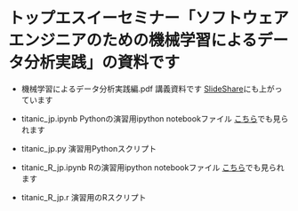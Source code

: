 # トップエスイーセミナー「ソフトウェアエンジニアのための機械学習によるデータ分析実践」の資料です

* 機械学習によるデータ分析実践編.pdf
   講義資料です
   [SlideShare](http://www.slideshare.net/canard0328/ss-51632037)にも上がっています

* titanic_jp.ipynb
   Pythonの演習用ipython notebookファイル
   [こちら](http://nbviewer.ipython.org/gist/canard0328/a5911ee5b4bf1a07fbcb/)でも見られます

* titanic_jp.py
   演習用Pythonスクリプト

* titanic_R_jp.ipynb
   Rの演習用ipython notebookファイル
   [こちら](http://nbviewer.ipython.org/gist/canard0328/6f44229365f53b7bd30f/)でも見られます

* titanic_R_jp.r
   演習用のRスクリプト
